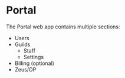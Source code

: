 # Portal

The Portal web app contains multiple sections:

- Users
- Guilds
  - Staff
  - Settings
- Billing (optional)
- Zeus/OP
